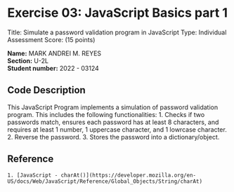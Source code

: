 # Exercise 03: JavaScript Basics part 1

Title: Simulate a password validation program in JavaScript
Type: Individual Assessment
Score: (15 points)

**Name:** MARK ANDREI M. REYES <br/>
**Section:** U-2L <br/>
**Student number:** 2022 - 03124 <br/>

## Code Description

This JavaScript Program implements a simulation of password validation program. This includes the following functionalities:
    1. Checks if two passwords match, ensures each password has at least 8 characters, and requires at least 1 number, 1 uppercase character, and 1 lowrcase character.
    2. Reverse the password.
    3. Stores the password into a dictionary/object.


## Reference

    1. [JavaScript - charAt()](https://developer.mozilla.org/en-US/docs/Web/JavaScript/Reference/Global_Objects/String/charAt)


